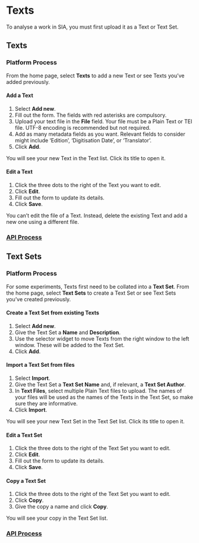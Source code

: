 # Texts

To analyse a work in SIA, you must first upload it as a Text or Text Set.

## Texts

### Platform Process

From the home page, select **Texts** to add a new Text or see Texts you’ve added previously.

#### Add a Text

1.	Select **Add new**.
2.	Fill out the form. The fields with red asterisks are compulsory.
3.	Upload your text file in the **File** field. Your file must be a Plain Text or TEI file. UTF-8 encoding is recommended but not required.
4.	Add as many metadata fields as you want. Relevant fields to consider might include ‘Edition’, ‘Digitisation Date’, or ‘Translator’.
5.	Click **Add**.

You will see your new Text in the Text list. Click its title to open it.

#### Edit a Text

1.	Click the three dots to the right of the Text you want to edit.
2.	Click **Edit**.
3.	Fill out the form to update its details.
4.	Click **Save**.

You can’t edit the file of a Text. Instead, delete the existing Text and add a new one using a different file.

### [API Process](https://systemik-solutions.github.io/sia_site/7.%20API%20Documentation/API%20Documentation.html#texts)

## Text Sets

### Platform Process

For some experiments, Texts first need to be collated into a **Text Set**. From the home page, select **Text Sets** to create a Text Set or see Text Sets you’ve created previously.

#### Create a Text Set from existing Texts

1.	Select **Add new**.
2.	Give the Text Set a **Name** and **Description**.
3.	Use the selector widget to move Texts from the right window to the left window. These will be added to the Text Set.
4.	Click **Add**.

#### Import a Text Set from files

1.	Select **Import**.
2.	Give the Text Set a **Text Set Name** and, if relevant, a **Text Set Author**.
3.	In **Text Files**, select multiple Plain Text files to upload. The names of your files will be used as the names of the Texts in the Text Set, so make sure they are informative.
4.	Click **Import**.

You will see your new Text Set in the Text Set list. Click its title to open it.

#### Edit a Text Set

1.	Click the three dots to the right of the Text Set you want to edit.
2.	Click **Edit**.
3.	Fill out the form to update its details.
4.	Click **Save**.

#### Copy a Text Set

1.	Click the three dots to the right of the Text Set you want to edit.
2.	Click **Copy**.
3.	Give the copy a name and click **Copy**.

You will see your copy in the Text Set list.

### [API Process](https://systemik-solutions.github.io/sia_site/7.%20API%20Documentation/API%20Documentation.html#text-sets)
